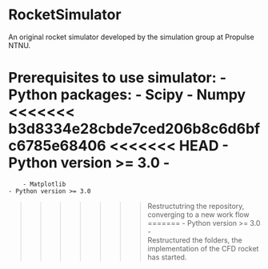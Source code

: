 # RocketSimulator
An original rocket simulator developed by the simulation group at Propulse NTNU.

Prerequisites to use simulator:
	- Python packages:
		- Scipy
		- Numpy
<<<<<<< b3d8334e28cbde7ced206b8c6d6bfc6785e68406
<<<<<<< HEAD
	- Python version >= 3.0
	-  
=======
		- Matplotlib
	- Python version >= 3.0  
>>>>>>> Restructutring the repository, converging to a new work flow
=======
	- Python version >= 3.0
	-  
>>>>>>> Restructured the folders, the implementation of the CFD rocket has started.
